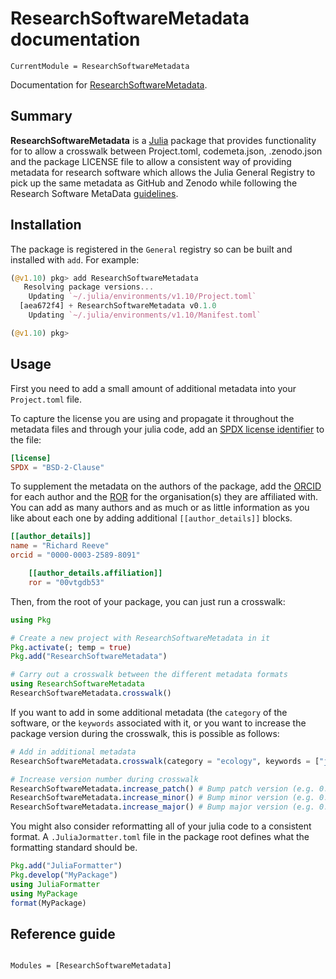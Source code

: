 # ResearchSoftwareMetadata documentation

```@meta
CurrentModule = ResearchSoftwareMetadata
```

Documentation for [ResearchSoftwareMetadata](https://github.com/richardreeve/ResearchSoftwareMetadata.jl).

## Summary

**ResearchSoftwareMetadata** is a [Julia](http://www.julialang.org) package that
provides functionality for to allow a crosswalk between Project.toml, codemeta.json, .zenodo.json and the package LICENSE file to allow a consistent way of providing metadata for research software which allows the Julia General Registry to pick up the same metadata as GitHub and Zenodo while following the Research Software MetaData [guidelines](https://fair-impact.github.io/RSMD-guidelines/).

## Installation

The package is registered in the `General` registry so can be
built and installed with `add`. For example:

```julia
(@v1.10) pkg> add ResearchSoftwareMetadata
   Resolving package versions...
    Updating `~/.julia/environments/v1.10/Project.toml`
  [aea672f4] + ResearchSoftwareMetadata v0.1.0
    Updating `~/.julia/environments/v1.10/Manifest.toml`

(@v1.10) pkg>
```

## Usage

First you need to add a small amount of additional metadata into your `Project.toml` file.

To  capture the license you are using and propagate it throughout the metadata files and through your julia code, add an [SPDX license identifier](https://spdx.org/licenses/) to the file:

```toml
[license]
SPDX = "BSD-2-Clause"
```

To supplement the metadata on the authors of the package, add the [ORCID](https://orcid.org) for each author and the [ROR](https://ror.org) for the organisation(s) they are affiliated with. You can add as many authors and as much or as little information as you like about each one by adding additional `[[author_details]]` blocks.

```toml
[[author_details]]
name = "Richard Reeve"
orcid = "0000-0003-2589-8091"

    [[author_details.affiliation]]
    ror = "00vtgdb53"
```

Then, from the root of your package, you can just run a crosswalk:

```julia
using Pkg

# Create a new project with ResearchSoftwareMetadata in it
Pkg.activate(; temp = true)
Pkg.add("ResearchSoftwareMetadata")

# Carry out a crosswalk between the different metadata formats
using ResearchSoftwareMetadata
ResearchSoftwareMetadata.crosswalk()
```


If you want to add in some additional metadata (the `category` of the software, or the `keywords` associated with it, or you want to increase the package version during the crosswalk, this is possible as follows:

```julia
# Add in additional metadata
ResearchSoftwareMetadata.crosswalk(category = "ecology", keywords = ["julia", "metadata", "research software", "RSMD"])

# Increase version number during crosswalk
ResearchSoftwareMetadata.increase_patch() # Bump patch version (e.g. 0.4.1 -> 0.4.2)
ResearchSoftwareMetadata.increase_minor() # Bump minor version (e.g. 0.4.1 -> 0.5.0)
ResearchSoftwareMetadata.increase_major() # Bump major version (e.g. 0.4.1 -> 1.0.0)
```

You might also consider reformatting all of your julia code to a consistent format. A `.JuliaJormatter.toml` file in the package root defines what the formatting standard should be.

```julia
Pkg.add("JuliaFormatter")
Pkg.develop("MyPackage")
using JuliaFormatter
using MyPackage
format(MyPackage)
```

## Reference guide

```@index
```

```@autodocs
Modules = [ResearchSoftwareMetadata]
```
